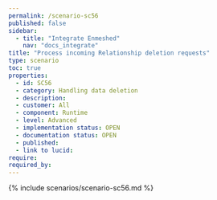```yaml
---
permalink: /scenario-sc56
published: false
sidebar:
  - title: "Integrate Enmeshed"
    nav: "docs_integrate"
title: "Process incoming Relationship deletion requests"
type: scenario
toc: true
properties:
  - id: SC56
  - category: Handling data deletion
  - description:
  - customer: All
  - component: Runtime
  - level: Advanced
  - implementation status: OPEN
  - documentation status: OPEN
  - published:
  - link to lucid:
require:
required_by:
---
```


{% include scenarios/scenario-sc56.md %}
